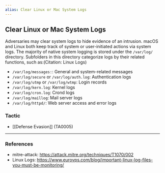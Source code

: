 ```yaml
---
alias: Clear Linux or Mac System Logs
---
```


## Clear Linux or Mac System Logs

Adversaries may clear system logs to hide evidence of an intrusion. macOS and Linux both keep track of system or user-initiated actions via system logs. The majority of native system logging is stored under the <code>/var/log/</code> directory. Subfolders in this directory categorize logs by their related functions, such as:(Citation: Linux Logs)

* <code>/var/log/messages:</code>: General and system-related messages
* <code>/var/log/secure</code> or <code>/var/log/auth.log</code>: Authentication logs
* <code>/var/log/utmp</code> or <code>/var/log/wtmp</code>: Login records
* <code>/var/log/kern.log</code>: Kernel logs
* <code>/var/log/cron.log</code>: Crond logs
* <code>/var/log/maillog</code>: Mail server logs
* <code>/var/log/httpd/</code>: Web server access and error logs



### Tactic

- [[Defense Evasion]] (TA0005)


---
### References

- mitre-attack: https://attack.mitre.org/techniques/T1070/002
- Linux Logs: https://www.eurovps.com/blog/important-linux-log-files-you-must-be-monitoring/
